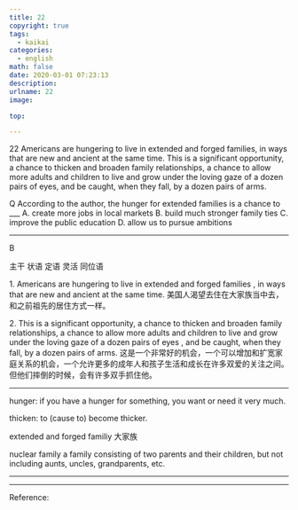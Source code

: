 ```yaml
---
title: 22
copyright: true
tags:
  - kaikai
categories:
  - english
math: false
date: 2020-03-01 07:23:13
description:
urlname: 22
image:

top:

---
```



<span id="inline-yellow">22</span>
Americans are hungering to live in extended and forged families, in ways that are new and ancient at the same time. This is a significant opportunity, a chance to thicken and broaden family relationships, a chance to allow more adults and children to live and grow under the loving gaze of a dozen pairs of eyes, and be caught, when they fall, by a dozen pairs of arms.



<span id="inline-blue">Q</span>
According to the author, the hunger for extended families is a chance to ___
A. create more jobs in local markets
B. build much stronger family ties
C. improve the public education
D. allow us to pursue ambitions

---

<!--more-->

<span id="inline-toc">B</span>


<span id="inline-yellow">主干</span>
<span id="inline-green">状语</span>
<span id="inline-red">定语</span>
<span id="inline-blue">灵活</span>
<span id="inline-purple">同位语</span>

<span id="inline-toc">1.</span>
<span id="inline-yellow">Americans are hungering</span> <span id="inline-green">to live in extended and forged families</span> , <span id="inline-green">in ways that are new and ancient at the same time.</span> 
美国人渴望去住在大家族当中去，和之前祖先的居住方式一样。


<span id="inline-toc">2.</span>
 <span id="inline-yellow">This is a significant opportunity</span>, <span id="inline-blue">a chance to thicken and broaden family relationships, a chance to allow more adults and children to live and grow under the loving gaze of a dozen pairs of eyes</span> , and be caught, when they fall, by a dozen pairs of arms.
这是一个非常好的机会，一个可以增加和扩宽家庭关系的机会，一个允许更多的成年人和孩子生活和成长在许多双爱的关注之间。但他们摔倒的时候，会有许多双手抓住他。



---

<span id="inline-green">hunger</span>:
if you have a hunger for something, you want or need it very much.

<span id="inline-green">thicken</span>:
to (cause to) become thicker.

<span id="inline-green">extended and forged familiy</span>
大家族

<span id="inline-green">nuclear family</span>
a family consisting of two parents and their children, but not including aunts, uncles, grandparents, etc.

---



---
Reference:

